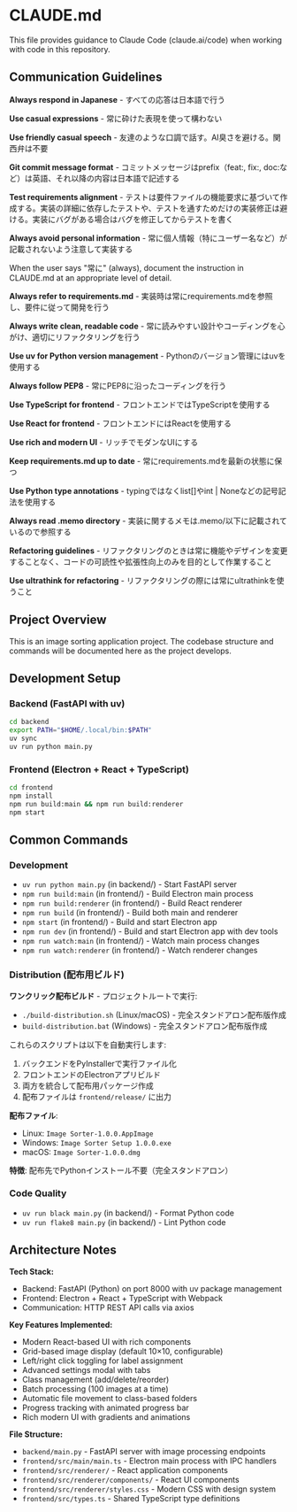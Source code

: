 # CLAUDE.md

This file provides guidance to Claude Code (claude.ai/code) when working with code in this repository.

## Communication Guidelines

**Always respond in Japanese** - すべての応答は日本語で行う

**Use casual expressions** - 常に砕けた表現を使って構わない

**Use friendly casual speech** - 友達のような口調で話す。AI臭さを避ける。関西弁は不要

**Git commit message format** - コミットメッセージはprefix（feat:, fix:, doc:など）は英語、それ以降の内容は日本語で記述する

**Test requirements alignment** - テストは要件ファイルの機能要求に基づいて作成する。実装の詳細に依存したテストや、テストを通すためだけの実装修正は避ける。実装にバグがある場合はバグを修正してからテストを書く

**Always avoid personal information** - 常に個人情報（特にユーザー名など）が記載されないよう注意して実装する

When the user says "常に" (always), document the instruction in CLAUDE.md at an appropriate level of detail.

**Always refer to requirements.md** - 実装時は常にrequirements.mdを参照し、要件に従って開発を行う

**Always write clean, readable code** - 常に読みやすい設計やコーディングを心がけ、適切にリファクタリングを行う

**Use uv for Python version management** - Pythonのバージョン管理にはuvを使用する

**Always follow PEP8** - 常にPEP8に沿ったコーディングを行う

**Use TypeScript for frontend** - フロントエンドではTypeScriptを使用する

**Use React for frontend** - フロントエンドにはReactを使用する

**Use rich and modern UI** - リッチでモダンなUIにする

**Keep requirements.md up to date** - 常にrequirements.mdを最新の状態に保つ

**Use Python type annotations** - typingではなくlist[]やint | Noneなどの記号記法を使用する

**Always read .memo directory** - 実装に関するメモは.memo/以下に記載されているので参照する

**Refactoring guidelines** - リファクタリングのときは常に機能やデザインを変更することなく、コードの可読性や拡張性向上のみを目的として作業すること

**Use ultrathink for refactoring** - リファクタリングの際には常にultrathinkを使うこと

## Project Overview

This is an image sorting application project. The codebase structure and commands will be documented here as the project develops.

## Development Setup

### Backend (FastAPI with uv)
```bash
cd backend
export PATH="$HOME/.local/bin:$PATH"
uv sync
uv run python main.py
```

### Frontend (Electron + React + TypeScript)
```bash
cd frontend
npm install
npm run build:main && npm run build:renderer
npm start
```

## Common Commands

### Development
- `uv run python main.py` (in backend/) - Start FastAPI server
- `npm run build:main` (in frontend/) - Build Electron main process
- `npm run build:renderer` (in frontend/) - Build React renderer
- `npm run build` (in frontend/) - Build both main and renderer
- `npm start` (in frontend/) - Build and start Electron app
- `npm run dev` (in frontend/) - Build and start Electron app with dev tools
- `npm run watch:main` (in frontend/) - Watch main process changes
- `npm run watch:renderer` (in frontend/) - Watch renderer changes

### Distribution (配布用ビルド)
**ワンクリック配布ビルド** - プロジェクトルートで実行:
- `./build-distribution.sh` (Linux/macOS) - 完全スタンドアロン配布版作成
- `build-distribution.bat` (Windows) - 完全スタンドアロン配布版作成

これらのスクリプトは以下を自動実行します:
1. バックエンドをPyInstallerで実行ファイル化
2. フロントエンドのElectronアプリビルド  
3. 両方を統合して配布用パッケージ作成
4. 配布ファイルは `frontend/release/` に出力

**配布ファイル**:
- Linux: `Image Sorter-1.0.0.AppImage`
- Windows: `Image Sorter Setup 1.0.0.exe`
- macOS: `Image Sorter-1.0.0.dmg`

**特徴**: 配布先でPythonインストール不要（完全スタンドアロン）

### Code Quality
- `uv run black main.py` (in backend/) - Format Python code
- `uv run flake8 main.py` (in backend/) - Lint Python code

## Architecture Notes

**Tech Stack:**
- Backend: FastAPI (Python) on port 8000 with uv package management
- Frontend: Electron + React + TypeScript with Webpack
- Communication: HTTP REST API calls via axios

**Key Features Implemented:**
- Modern React-based UI with rich components
- Grid-based image display (default 10×10, configurable)
- Left/right click toggling for label assignment
- Advanced settings modal with tabs
- Class management (add/delete/reorder)
- Batch processing (100 images at a time)
- Automatic file movement to class-based folders
- Progress tracking with animated progress bar
- Rich modern UI with gradients and animations

**File Structure:**
- `backend/main.py` - FastAPI server with image processing endpoints
- `frontend/src/main/main.ts` - Electron main process with IPC handlers
- `frontend/src/renderer/` - React application components
- `frontend/src/renderer/components/` - React UI components
- `frontend/src/renderer/styles.css` - Modern CSS with design system
- `frontend/src/types.ts` - Shared TypeScript type definitions